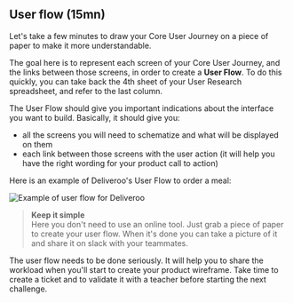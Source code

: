## User flow (15mn)

Let's take a few minutes to draw your Core User Journey on a piece of paper to make it more understandable.

The goal here is to represent each screen of your Core User Journey, and the links between those screens, in order to create a **User Flow**. To do this quickly, you can take back the 4th sheet of your User Research spreadsheet, and refer to the last column.

The User Flow should give you important indications about the interface you want to build. Basically, it should give you:

- all the screens you will need to schematize and what will be displayed on them
- each link between those screens with the user action (it will help you have the right wording for your product call to action)

Here is an example of Deliveroo's User Flow to order a meal:

![Example of user flow for Deliveroo](https://raw.githubusercontent.com/lewagon/fullstack-images/master/frontend/pds_user_flow.png)

> **Keep it simple**
> <br>Here you don't need to use an online tool. Just grab a piece of paper to create your user flow. When it's done you can take a picture of it and share it on slack with your teammates.

The user flow needs to be done seriously. It will help you to share the workload when you'll start to create your product wireframe. Take time to create a ticket and to validate it with a teacher before starting the next challenge.
